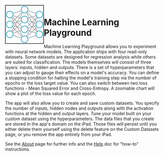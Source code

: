 <img src="/images/mlplayground-app-icon.png" align="left" />

# Machine Learning Playground

Machine Learning Playground allows you to experiment with neural network models. The application ships with four read-only datasets. Some datasets are designed for regression analysis while others are suited for classification.  The models themselves will consist of three layers: inputs, hidden and outputs. There is a set of hyperparameters that you can adjust to gauge their effects on a model's accuracy. You can define a stopping condition for halting the model's training step via the number of epochs or the loss target value. You can also switch between two loss functions - Mean Squared Error and Cross-Entropy. A zoomable chart will show a plot of the loss value for each epoch.

The app will also allow you to create and save custom datasets. You specify the number of inputs, hidden nodes and outputs along with the activation functions at the hidden and output layers. Tune your model built on your custom dataset using the hyperparameters. The data files that you create are stored in the app's domain on the iPad. Those files will persist until you either delete them yourself using the delete feature on the Custom Datasets page, or you remove the app entirely from your iPad. 

See the <a href="/about.md">About</a> page for further info and the <a href="/MLPHelp.pdf">Help</a> doc for "how-to" instructions.
